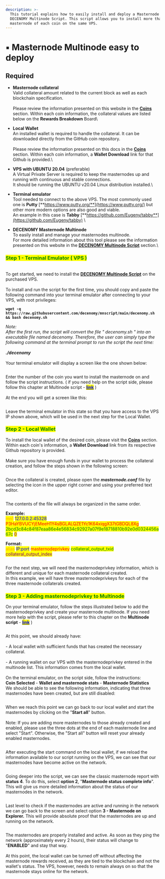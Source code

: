 ```yaml
---
description: >-
  This tutorial explains how to easily install and deploy a Masternode using the
  DECENOMY Multinode Script. This script allows you to install more than one
  masternode of each coin on the same VPS.
---
```


# ▪ Masternode Multinode easy to deploy

## Required

* **Masternode collateral**\
  Valid collateral amount related to the current block as well as each blockchain specification.\
  \
  Please review the information presented on this website in the [**Coins**](../../coins/) section. Within each coin information, the collateral values are listed below on the **Rewards Breakdown** Board\

* **Local Wallet**\
  An installed wallet is required to handle the collateral. It can be downloaded directly from the GitHub coin repository.\
  \
  Please review the information presented on this docs in the [**Coins**](../../coins/) section. Within each coin information, a **Wallet Download** link for that Github is provided.\

* **VPS with UBUNTU 20.04** (preferable)\
  A Virtual Private Server is required to keep the masternodes up and running with continuous and stable connections. \
  It should be running the UBUNTU v20.04 Linux distribution installed.\

* **Terminal emulator**\
  Tool needed to connect to the above VPS. The most commonly used one is **Putty** [**https://www.putty.org/**](https://www.putty.org/) but other more modern options are also good and viable. \
  An example in this case is **Tabby** [**https://github.com/Eugeny/tabby**](https://github.com/Eugeny/tabby) \

* **DECENOMY Masternode Multinode**\
  To easily install and manage your masternodes multinode. \
  For more detailed information about this tool please see the information presented on this website in the [**DECENOMY Multinode Script**](../decenomy-multinode-script/) section.\


### <mark style="color:green;">Step 1 - Terminal Emulator ( VPS )</mark>

\
To get started, we need to install the [**DECENOMY Multinode Script**](../decenomy-multinode-script/) on the purchased VPS.\
\
To install and run the script for the first time, you should copy and paste the following command into your terminal emulator after connecting to your VPS, with root privileges:&#x20;

**`wget -q https://raw.githubusercontent.com/decenomy/mnscript/main/decenomy.sh && bash decenomy.sh`**

_Note:_\
_After the first run, the script will convert the file " decenomy.sh " into an executable file named decenomy. Therefore, the user can simply type the following command at the terminal prompt to run the script the next time:_\
\
_**./decenomy**_\
\
Your terminal emulator will display a screen like the one shown below:

<figure><img src="../../.gitbook/assets/Script_1_main_menu.PNG" alt=""><figcaption></figcaption></figure>

Enter the number of the coin you want to install the masternode on and follow the script instructions. ( if you need help on the script side, please follow this chapter at Multinode script - [<mark style="color:blue;">**link**</mark>](../decenomy-multinode-script/coin-selection/) )\
\
At the end you will get a screen like this:

<figure><img src="../../.gitbook/assets/Script_2_2_1coin_selection.PNG" alt=""><figcaption></figcaption></figure>

Leave the terminal emulator in this state so that you have access to the VPS IP shown above, which will be used in the next step for the Local Wallet.

### <mark style="color:green;">Step 2 - Local Wallet</mark>

To install the local wallet of the desired coin, please visit the [**Coins**](../../coins/) section. Within each coin's information, a **Wallet Download** link from its respective Github repository is provided.\
\
Make sure you have enough funds in your wallet to process the collateral creation, and follow the steps shown in the following screen:

<figure><img src="../../.gitbook/assets/Collateral_creation.gif" alt=""><figcaption></figcaption></figure>

Once the collateral is created, please open the _**masternode.conf**_ file by selecting the icon in the upper right corner and using your preferred text editor.

<figure><img src="../../.gitbook/assets/1_18_Script_Masternode_open_masternode_conf.png" alt=""><figcaption></figcaption></figure>

The contents of the file will always be organized in the same order.

**Example:** \
<mark style="color:orange;">mn1</mark> <mark style="color:blue;">127.0.0.2:45328</mark> <mark style="color:red;">P3HaYBVUCYjEMeeH1Y4sBGLALQZE1Yc1K64xiqgX37tGBDQL8Xg</mark> <mark style="color:green;">2bcd3c84c84f87eaa86e4e56834c92927a07f9e18718810b92e0d0324456a67c</mark> <mark style="color:purple;">0</mark>

**Format:** \
<mark style="color:orange;">alias</mark> <mark style="color:blue;">IP:port</mark> <mark style="color:red;">masternodeprivkey</mark> <mark style="color:green;">collateral\_output\_txid</mark> <mark style="color:purple;">collateral\_output\_index</mark>

<figure><img src="../../.gitbook/assets/1_5_2Masternode_config_file.png" alt=""><figcaption></figcaption></figure>

For the next step, we will need the masternodeprivkey information, which is different and unique for each masternode collateral created.\
In this example, we will have three masternodeprivkeys for each of the three masternode collaterals created.



### <mark style="color:green;">Step 3 - Adding masternodeprivkey to Multinode</mark>



On your terminal emulator, follow the steps illustrated below to add the masternodeprivkey and create your masternode multinode. If you need more help with the script, please refer to this chapter on the **Multinode script** - [<mark style="color:blue;">**link**</mark>](../decenomy-multinode-script/coin-selection/masternode-multinode-management.md) )

<figure><img src="../../.gitbook/assets/Add_Multinodes.gif" alt=""><figcaption></figcaption></figure>

At this point, we should already have:\
\
\- A local wallet with sufficient funds that has created the necessary collateral.\
\
\- A running wallet on our VPS with the masternodeprivkey entered in the multinode list. This information comes from the local wallet.\
\
On the terminal emulator, on the script side, follow the instructions:\
**Coin Selected** - **Wallet and masternode stats** - **Masternode Statistics** \
We should be able to see the following information, indicating that three masternodes have been created, but are still disabled:

<figure><img src="../../.gitbook/assets/1_10_MN_ready_launch.PNG" alt=""><figcaption></figcaption></figure>

When we reach this point we can go back to our local wallet and start the masternodes by clicking on the "**Start all**" button.\
\
Note: If you are adding more masternodes to those already created and enabled, please use the three dots at the end of each masternode line and select "Start". Otherwise, the "Start all" button will reset your already enabled masternodes.

<figure><img src="../../.gitbook/assets/1_11_1_MN_start_all_inactive.png" alt=""><figcaption></figcaption></figure>

After executing the start command on the local wallet, if we reload the information available to our script running on the VPS, we can see that our masternodes have become active on the network.

<figure><img src="../../.gitbook/assets/1_12_Script_masternode_stats.PNG" alt=""><figcaption></figcaption></figure>

Going deeper into the script, we can see the classic masternode report with **status 4**. To do this, select **option 2**, "**Masternode status complete info**". This will give us more detailed information about the status of our masternodes in the network.

<figure><img src="../../.gitbook/assets/1_13_Script_Masternode_status_complete_info.PNG" alt=""><figcaption></figcaption></figure>

Last level to check if the masternodes are active and running in the network we can go back to the screen and select option **3 - Masternode on Explorer.** This will provide absolute proof that the masternodes are up and running on the network.

<figure><img src="../../.gitbook/assets/1_14_Script_Masternode_on_explorer.PNG" alt=""><figcaption></figcaption></figure>

The masternodes are properly installed and active. As soon as they ping the network (approximately every 2 hours), their status will change to "**ENABLED**" and stay that way.\
\
At this point, the local wallet can be turned off without affecting the masternode rewards received, as they are tied to the blockchain and not the wallet's status. The VPS, however, needs to remain always on so that the masternode stays online for the network.
